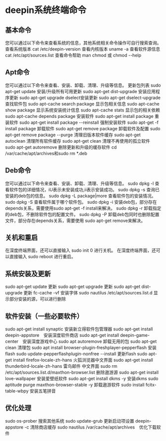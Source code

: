 # deepin系统终端命令
## 基本命令
您可以通过以下命令来查看系统的信息，其他系统相关命令操作可自行搜索查询。
查看系统版本 cat /etc/deepin-version
查看内核版本 uname -a
查看软件源信息 cat /etc/apt/sources.list
查看命令帮助 man chmod 或 chmod --help


## Apt命令
您可以通过以下命令来查看、安装、卸载、清理、升级等信息。
更新包列表 sudo apt-get update
安装/升级所有可用更新 sudo apt-get dist-upgrade
安装应用程序更新 sudo apt-get upgrade
dselect安装更新 sudo apt-get dselect-upgrade
查找软件包 sudo apt-cache search package
显示包相关信息 sudo apt-cache show package
显示系统安装统计信息 sudo apt-cache stats
显示包的相关依赖 sudo apt-cache depends package
安装软件 sudo apt-get install package
重装软件 sudo apt-get install package --reinstall
强制安装软件 sudo apt-get -f install package
卸载软件 sudo apt-get remove package
卸载软件及配置 sudo apt-get remove package --purge
清理旧版本软件缓存 sudo apt-get autoclean
清理所有软件缓存 sudo apt-get clean
清理不再使用的孤立软件 sudo apt-get autoremove
删除更新和升级的缓存软件 cd /var/cache/apt/archives和sudo rm *.deb


## Deb命令
您可以通过以下命令来查看、安装、卸载、清理、升级等信息。
sudo dpkg -l 查看软件包的详细情况，iU表示未安装成功,ii表示安装成功。
sudo dpkg -s 查询已安装的deb包的信息。
sudo dpkg -L
package|more 查看软件包的安装情况。
sudo dpkg -S 查看软件属于哪个软件包。
sudo dpkg -i 安装deb包，部分存在depends关系，需要使用sudo apt-get -f
install来解决。
sudo dpkg -r 卸载指定的deb包，不删除软件包的配置文件。
sudo dpkg -P 卸载deb包同时也删除配置文件，部分存在depends关系，需要使用
sudo apt-get remove来解决。


## 关机和重启
在深度终端界面，还可以直接输入 sudo init 0 进行关机。
在深度终端界面，还可以直接输入 sudo reboot 进行重启。


## 系统安装及更新
sudo apt-get update  更新
sudo apt-get upgrade  更新
sudo apt-get dist-upgrade 更新
fc-cache -vf  安装字体
sudo nautilus /etc/apt/sources.list.d   显示部分安装的源，可以进行删除


## 软件安装（一些必要软件）
sudo apt-get install synaptic 安装新立得软件包管理器
sudo apt-get install deepin-appstore　安装深度软件商店
sudo apt-get install deepin-game-center　安装深度游戏中心
sudo apt autoremove  卸载无用的包
sudo apt-get clean  清理包
sudo apt install browser-plugin-freshplayer-pepperflash  安装flash
sudo update-pepperflashplugin-nonfree --install   更新flash
sudo apt-get install firefox-locale-zh-hans 火狐浏览器中文界面
sudo apt-get install thunderbird-locale-zh-hans  雷鸟邮件 中文界面
sudo rm /etc/apt/sources.list.d/maxthon-browser.list 删除遨游源
sudo apt-get install love-wallpaper  安装爱壁纸软件
sudo apt-get install dkms -y  安装dkms
sudo aptitude purge maxthon-browser-stable -y  卸载遨游软件
sudo install fcitx-table-wbpy  安装五笔拼音


## 优化处理
sudo os-prober 搜索其他系统
sudo update-grub 更新启动项设置
deepin-appstore -c 清除商店缓存
sudo nautilus /var/cache/apt/archives　优化下载软件
